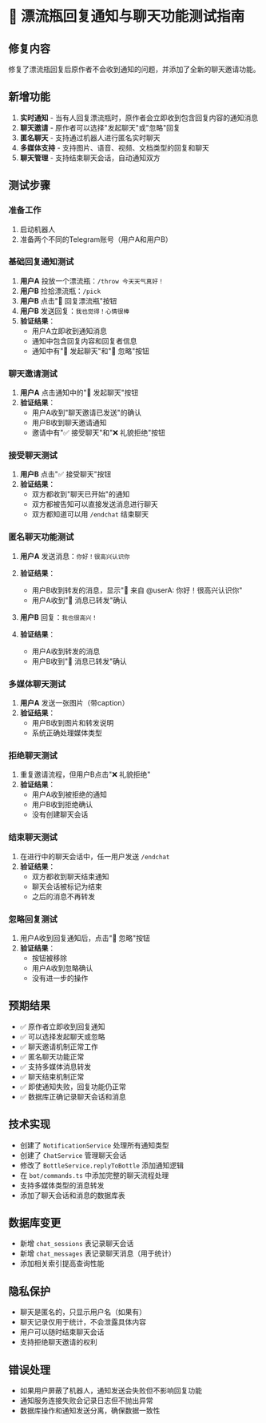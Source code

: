 # 🔔 漂流瓶回复通知与聊天功能测试指南

## 修复内容
修复了漂流瓶回复后原作者不会收到通知的问题，并添加了全新的聊天邀请功能。

## 新增功能
1. **实时通知** - 当有人回复漂流瓶时，原作者会立即收到包含回复内容的通知消息
2. **聊天邀请** - 原作者可以选择"发起聊天"或"忽略"回复
3. **匿名聊天** - 支持通过机器人进行匿名实时聊天
4. **多媒体支持** - 支持图片、语音、视频、文档类型的回复和聊天
5. **聊天管理** - 支持结束聊天会话，自动通知双方

## 测试步骤

### 准备工作
1. 启动机器人
2. 准备两个不同的Telegram账号（用户A和用户B）

### 基础回复通知测试
1. **用户A** 投放一个漂流瓶：`/throw 今天天气真好！`
2. **用户B** 捡拾漂流瓶：`/pick`
3. **用户B** 点击"💬 回复漂流瓶"按钮
4. **用户B** 发送回复：`我也觉得！心情很棒`
5. **验证结果**：
   - 用户A立即收到通知消息
   - 通知中包含回复内容和回复者信息
   - 通知中有"💬 发起聊天"和"🙈 忽略"按钮

### 聊天邀请测试
1. **用户A** 点击通知中的"💬 发起聊天"按钮
2. **验证结果**：
   - 用户A收到"聊天邀请已发送"的确认
   - 用户B收到聊天邀请通知
   - 邀请中有"✅ 接受聊天"和"❌ 礼貌拒绝"按钮

### 接受聊天测试
1. **用户B** 点击"✅ 接受聊天"按钮
2. **验证结果**：
   - 双方都收到"聊天已开始"的通知
   - 双方都被告知可以直接发送消息进行聊天
   - 双方都知道可以用 `/endchat` 结束聊天

### 匿名聊天功能测试
1. **用户A** 发送消息：`你好！很高兴认识你`
2. **验证结果**：
   - 用户B收到转发的消息，显示"💬 来自 @userA: 你好！很高兴认识你"
   - 用户A收到"💬 消息已转发"确认

3. **用户B** 回复：`我也很高兴！`
4. **验证结果**：
   - 用户A收到转发的消息
   - 用户B收到"💬 消息已转发"确认

### 多媒体聊天测试
1. **用户A** 发送一张图片（带caption）
2. **验证结果**：
   - 用户B收到图片和转发说明
   - 系统正确处理媒体类型

### 拒绝聊天测试
1. 重复邀请流程，但用户B点击"❌ 礼貌拒绝"
2. **验证结果**：
   - 用户A收到被拒绝的通知
   - 用户B收到拒绝确认
   - 没有创建聊天会话

### 结束聊天测试
1. 在进行中的聊天会话中，任一用户发送 `/endchat`
2. **验证结果**：
   - 双方都收到聊天结束通知
   - 聊天会话被标记为结束
   - 之后的消息不再转发

### 忽略回复测试
1. 用户A收到回复通知后，点击"🙈 忽略"按钮
2. **验证结果**：
   - 按钮被移除
   - 用户A收到忽略确认
   - 没有进一步的操作

## 预期结果
- ✅ 原作者立即收到回复通知
- ✅ 可以选择发起聊天或忽略
- ✅ 聊天邀请机制正常工作
- ✅ 匿名聊天功能正常
- ✅ 支持多媒体消息转发
- ✅ 聊天结束机制正常
- ✅ 即使通知失败，回复功能仍正常
- ✅ 数据库正确记录聊天会话和消息

## 技术实现
- 创建了 `NotificationService` 处理所有通知类型
- 创建了 `ChatService` 管理聊天会话
- 修改了 `BottleService.replyToBottle` 添加通知逻辑
- 在 `bot/commands.ts` 中添加完整的聊天流程处理
- 支持多媒体类型的消息转发
- 添加了聊天会话和消息的数据库表

## 数据库变更
- 新增 `chat_sessions` 表记录聊天会话
- 新增 `chat_messages` 表记录聊天消息（用于统计）
- 添加相关索引提高查询性能

## 隐私保护
- 聊天是匿名的，只显示用户名（如果有）
- 聊天记录仅用于统计，不会泄露具体内容
- 用户可以随时结束聊天会话
- 支持拒绝聊天邀请的权利

## 错误处理
- 如果用户屏蔽了机器人，通知发送会失败但不影响回复功能
- 通知服务连接失败会记录日志但不抛出异常
- 数据库操作和通知发送分离，确保数据一致性 